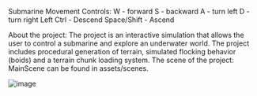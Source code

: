 Submarine Movement Controls:
W - forward
S - backward
A - turn left
D - turn right
Left Ctrl - Descend
Space/Shift - Ascend

About the project:
The project is an interactive simulation that allows the user to control a submarine
and explore an underwater world. The project includes procedural generation of
terrain, simulated flocking behavior (boids) and a terrain chunk loading system.
The scene of the project: MainScene can be found in assets/scenes.

![image](https://github.com/haldorj/Game-Engine-Architecture/assets/89477584/eef21fa9-ac06-4fab-8a26-6b8f434c0c96)
